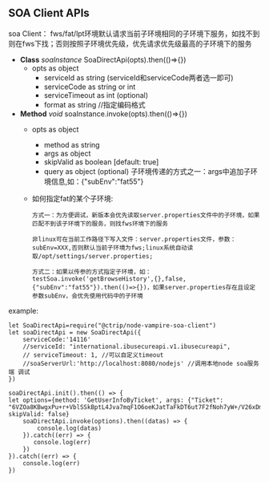 ## SOA Client APIs ##

soa Client： fws/fat/lpt环境默认请求当前子环境相同的子环境下服务，如找不到则在fws下找；否则按照子环境优先级，优先请求优先级最高的子环境下的服务

- **Class** *soaInstance* SoaDirectApi(opts).then(()=>{})
	- opts as object
	    - serviceId as string (serviceId和serviceCode两者选一即可)
		- serviceCode as string or int
		- serviceTimeout as int (optional)
		- format as string //指定编码格式
- **Method** *void* soaInstance.invoke(opts).then(()=>{})
    - opts as object
	    - method as string
	    - args as object
	    - skipValid as boolean [default: true]
        - query as object (optional) 子环境传递的方式之一：args中追加子环境信息,如：{"subEnv":"fat55"}

    - 如何指定fat的某个子环境:

          方式一：为方便调试，新版本会优先读取server.properties文件中的子环境，如果匹配不到该子环境下的服务，则找fws环境下的服务

          非linux可在当前工作路径下写入文件：server.properties文件，参数：subEnv=XXX,否则默认当前子环境为fws;linux系统自动读取/opt/settings/server.properties;

          方式二：如果以传参的方式指定子环境，如：testSoa.invoke('getBrowseHistory',{},false,{"subEnv":"fat55"}).then(()=>{})，如果server.properties存在且设定参数subEnv，会优先使用代码中的子环境

example:

    let SoaDirectApi=require("@ctrip/node-vampire-soa-client")
    let soaDirectApi = new SoaDirectApi({
        serviceCode:'14116'
        //serviceId: "international.ibusecureapi.v1.ibusecureapi",
        // serviceTimeout: 1, //可以自定义timeout
        //soaServerUrl:'http://localhost:8080/nodejs' //调用本地node soa服务端 调试
    })

    soaDirectApi.init().then(() => {
    let options={method: 'GetUserInfoByTicket', args: {"Ticket": "6VZOa8KBwgxPu+r+VblSSkBptL4Jva7mqF1O6oeKJatTaFkDT6ut7F2fNoh7yW+/V26xDmja2yFsXxitKxduBfB1u5i3AKwuTXneEgSh/d/i9Sey84SiXFbtFCs1v71Z8IBIUn3mTj2sKJ6WrUAjzRRynoB/VBPIMFA3DQ24q/dW0F051wudP/3XiR1EN191YJz4Rlw9v9+n+Q3JAhShQSMAChWN7No+/g+pZFUZk2kcm9WzpaI8Ml3O3aWCGQQ8WyL3aqMcoLGJiRz0QhedBMeBJ7NMDurphPPzBaLZIiE="}, skipValid: false}
        soaDirectApi.invoke(options).then((datas) => {
            console.log(datas)
        }).catch((err) => {
           console.log(err)
        })
    }).catch((err) => {
        console.log(err)
    })


